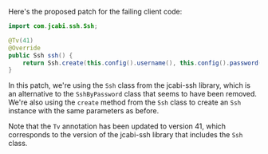 Here's the proposed patch for the failing client code:

```java
import com.jcabi.ssh.Ssh;

@Tv(41)
@Override
public Ssh ssh() {
    return Ssh.create(this.config().username(), this.config().password(), this.config().host(), this.config().port());
}
```

In this patch, we're using the `Ssh` class from the jcabi-ssh library, which is an alternative to the `SshByPassword` class that seems to have been removed. We're also using the `create` method from the `Ssh` class to create an `Ssh` instance with the same parameters as before.

Note that the `Tv` annotation has been updated to version 41, which corresponds to the version of the jcabi-ssh library that includes the `Ssh` class.
